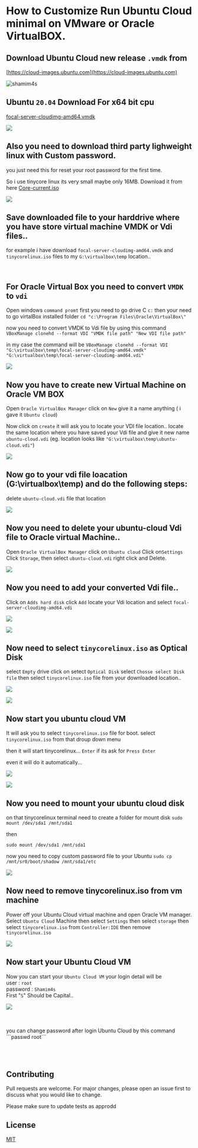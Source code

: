 # How to Customize Run Ubuntu Cloud minimal on VMware or Oracle VirtualBOX.


## Download Ubuntu Cloud new release ```.vmdk``` from  
[https://cloud-images.ubuntu.com](https://cloud-images.ubuntu.com)
<p align="left"> <img src="https://github.com/shamim4s/linux-guide/raw/master/assets/cloud/1cloud-images.ubuntu.com.jpg" alt="shamim4s" /> </p>

##  Ubuntu ```20.04``` Download For x64 bit cpu 
[focal-server-cloudimg-amd64.vmdk](https://cloud-images.ubuntu.com/focal/current/focal-server-cloudimg-amd64.vmdk)

<p align="left"> <img src="https://github.com/shamim4s/linux-guide/raw/master/assets/cloud/2focal-server-cloudimg-amd64.vmdk.jpg" /> </p>

## Also you need to download third party lighweight linux with Custom password.
you just need this for reset your root password for the first time.

So i use tinycore linux its very small maybe only 16MB. Download it from here 
[Core-current.iso](https://github.com/shamim4s/linux-guide/raw/master/assets/tinycorelinux.iso) 

<p align="left"> <img src="https://github.com/shamim4s/linux-guide/raw/master/assets/cloud/tinylinuxshamim.jpg" /> </p>

## Save downloaded file to your harddrive where you have store virtual machine VMDK or Vdi files..
for example i have download ```focal-server-cloudimg-amd64.vmdk``` and ```tinycorelinux.iso``` files to my ```G:\virtualbox\temp``` location..

<br />

## For Oracle Virtual Box you need to convert ```VMDK``` to ```vdi```

Open windows 
```command promt```
first you need to go drive C 
```c:```
then your need to go virtalBox installed folder
```cd "c:\Program Files\Oracle\VirtualBox\"```

now you need to convert VMDK to Vdi file by using this command 
```VBoxManage clonehd --format VDI "VMDK file path" "New VDI file path"```

in my case the command will be ```VBoxManage clonehd --format VDI "G:\virtualbox\temp\focal-server-cloudimg-amd64.vmdk" "G:\virtualbox\temp\focal-server-cloudimg-amd64.vdi"```

<p align="left"> <img src="https://github.com/shamim4s/linux-guide/raw/master/assets/cloud/3convert.JPG" /> </p>

## Now you have to create new Virtual Machine on Oracle VM BOX

Open ```Oracle VirtualBox Manager``` click on ```New``` give it a name anything ( i gave it ```Ubuntu cloud```) 

Now click on ```create``` it will ask you to locate your VDI file location..
locate the same location where you have saved your Vdi file and give it new name ```ubuntu-cloud.vdi``` 
(eg. location looks like ```"G:\virtualbox\temp\ubuntu-cloud.vdi"```)

<p align="left"> <img src="https://github.com/shamim4s/linux-guide/raw/master/assets/cloud/4newvm.JPG" /> </p>

## Now go to your vdi file loacation (G:\virtualbox\temp) and do the following steps:

delete ```ubuntu-cloud.vdi``` file that location

<p align="left"> <img src="https://github.com/shamim4s/linux-guide/raw/master/assets/cloud/6del.jpg" /> </p>

## Now you need to delete your ubuntu-cloud Vdi file to Oracle virtual Machine..

Open ```Oracle VirtualBox Manager``` click on ```Ubuntu cloud``` Click on```Settings``` Click ```Storage```, then select ```ubuntu-cloud.vdi``` right click and Delete.

<p align="left"> <img src="https://github.com/shamim4s/linux-guide/raw/master/assets/cloud/7-1del-cloud-storage.jpg" /> </p>


## Now you need to add your converted Vdi file..

Click on ```Adds hard disk``` click ```Add``` locate your Vdi location and select ```focal-server-cloudimg-amd64.vdi```

<p align="left"> <img src="https://github.com/shamim4s/linux-guide/raw/master/assets/cloud/7-2add-cloud-storage.jpg" /> </p>
<p align="left"> <img src="https://github.com/shamim4s/linux-guide/raw/master/assets/cloud/7-3sel-cloud-storage.jpg" /> </p>


## Now need to select ```tinycorelinux.iso``` as Optical Disk

select ```Empty``` drive click on setect ```Optical Disk```  select ```Chosse select Disk file```  then select ```tinycorelinux.iso``` file from your downloaded location..

<p align="left"> <img src="https://github.com/shamim4s/linux-guide/raw/master/assets/cloud/8sel-tiny.jpg" /> </p>
<p align="left"> <img src="https://github.com/shamim4s/linux-guide/raw/master/assets/cloud/9sel-tiny.jpg" /> </p>

## Now start you ubuntu cloud VM

It will ask you to select ```tinycorelinux.iso``` file for boot. select ```tinycorelinux.iso``` from that droup down menu

then it will start tinycorelinux... ```Enter``` if its ask for ```Press Enter```

even it will do it automatically...

<p align="left"> <img src="https://github.com/shamim4s/linux-guide/raw/master/assets/cloud/10sel-tiny.jpg" /> </p>

<p align="left"> <img src="https://github.com/shamim4s/linux-guide/raw/master/assets/cloud/11starttiny.JPG" /> </p>

## Now you need to mount your ubuntu cloud disk

on that tinycorelinux terminal need to create a folder for mount disk
```sudo mount /dev/sda1 /mnt/sda1```

then

```sudo mount /dev/sda1 /mnt/sda1```


now you need to copy custom password file to your Ubuntu 
```sudo cp /mnt/sr0/boot/shadow /mnt/sda1/etc```

<p align="left"> <img src="https://github.com/shamim4s/linux-guide/raw/master/assets/cloud/13mountshadow.JPG" /> </p>

## Now need to remove tinycorelinux.iso from vm machine

Power off your Ubuntu Cloud virtual machine and open Oracle VM manager.
Select ```Ubuntu Cloud``` Machine then select ```Settings``` then select ```storage``` then select ```tinycorelinux.iso``` from ```Controller:IDE``` then remove ```tinycorelinux.iso```

<p align="left"> <img src="https://github.com/shamim4s/linux-guide/raw/master/assets/cloud/14deletetiny.jpg" /> </p>

## Now start your Ubuntu Cloud VM
Now you can start your ```Ubuntu Cloud VM``` 
your login detail will be 
<br />
user 	 : ```root```
<br />
password : ```Shamim4s```
<br />
First "```S```" Should be Capital..
<br />
<p align="left"> <img src="https://github.com/shamim4s/linux-guide/raw/master/assets/cloud/15ubuntu.JPG" /> </p>
<br />
<br />
you can change password after login Ubuntu Cloud by this command
<br />
```passwd root```







<br />


<br />



<br />



<br />




## Contributing
Pull requests are welcome. For major changes, please open an issue first to discuss what you would like to change.

Please make sure to update tests as approdd

## License
[MIT](https://choosealicense.com/licenses/mit/)